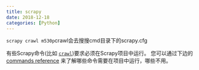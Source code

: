 ```yaml
---
title: scrapy
date: 2018-12-18
categories: [Python]
---
```


`scrapy crawl m530p`crawl会去搜搜cmd目录下的scrapy.cfg

有些Scrapy命令(比如 [`crawl`](https://scrapy-chs.readthedocs.io/zh_CN/0.24/topics/commands.html#std:command-crawl))要求必须在Scrapy项目中运行。 您可以通过下边的 [commands reference](https://scrapy-chs.readthedocs.io/zh_CN/0.24/topics/commands.html#topics-commands-ref) 来了解哪些命令需要在项目中运行，哪些不用。

